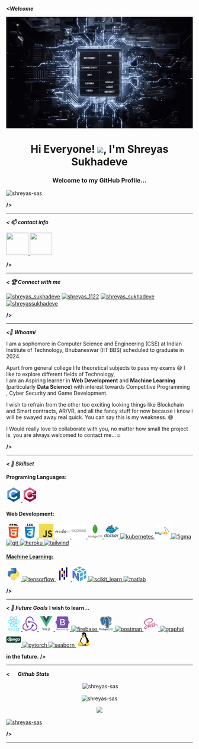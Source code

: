 <!-- ### Hi there 👋 -->
<!-- edit -->
_**<Welcome**_

<img src="icons\Banner\Github_banner.gif" width=100% height="300px" align="center"/>

<h1 align="center">Hi Everyone! <img src="https://raw.githubusercontent.com/MartinHeinz/MartinHeinz/master/wave.gif" width="30px">, I'm Shreyas Sukhadeve</h1>
<h3 align="center">Welcome to my GitHub Profile...</h3>

<p align="left"> <img src="https://komarev.com/ghpvc/?username=shreyas-sas&label=Profile%20views&color=0e75b6&style=flat" alt="shreyas-sas" /> </p>

**/>**

---
_**< 📫 contact info**_

<!-- LinkedIn profile:  <a href="LinkedIn.svg"> <img src="icons/edited/Linkedin.svg" width="60" height="60" /> </a>       Portfolio Website: <a href="portfolio.svg"> <img src="https://cdn5.vectorstock.com/i/1000x1000/61/69/icon-internet-symbol-of-the-website-globe-sign-vector-16316169.jpg" width="60" height="60"/> </a> -->     
<!-- Email --> <a href="mailto:20cs01056@iitbbs.ac.in"> <img src="https://cdn.worldvectorlogo.com/logos/gmail-icon-2.svg" width="60" height="60"/> </a> <!-- Whatsapp --> <a href="https://wa.me/918208487623"> <img src="https://cdn.worldvectorlogo.com/logos/whatsapp-icon.svg" width="60" height="60"/> </a> 


**/>**

---

_**< 🏆 Connect with me**_

<!-- **CV:** <a href="link">Download CV  </a> <br> -->
<a href="https://www.leetcode.com/shreyas_sukhadeve" target="blank"><img align="center" src="https://raw.githubusercontent.com/rahuldkjain/github-profile-readme-generator/master/src/images/icons/Social/leet-code.svg" alt="shreyas_sukhadeve" height="30" width="40" /></a>
<a href="https://www.codechef.com/users/shreyas_1122" target="blank"><img align="center" src="https://cdn.jsdelivr.net/npm/simple-icons@3.1.0/icons/codechef.svg" alt="shreyas_1122" height="30" width="40" /></a>
<a href="https://codeforces.com/profile/shreyas_sukhadeve" target="blank"><img align="center" src="https://raw.githubusercontent.com/rahuldkjain/github-profile-readme-generator/master/src/images/icons/Social/codeforces.svg" alt="shreyas_sukhadeve" height="30" width="40" /></a>
<a href="https://kaggle.com/shreyassukhadeve" target="blank"><img align="center" src="https://raw.githubusercontent.com/rahuldkjain/github-profile-readme-generator/master/src/images/icons/Social/kaggle.svg" alt="shreyassukhadeve" height="30" width="40" /></a>

**/>**

---

_**<🤔 Whoami**_

I am a sophomore in Computer Science and Engineering (CSE) at Indian Institute of Technology, Bhubaneswar (IIT BBS) scheduled to graduate in 2024. <br>

Apart from general college life theoretical subjects to pass my exams 😅 I like to explore different fields of Technology, <br>
I am an Aspiring learner in **Web Development** and **Machine Learning** (particularly **Data Science**) with interest towards Competitive Programming , Cyber Security and Game Development.<br> 

I wish to refrain from the other too exciting looking things like Blockchain and Smart contracts, AR/VR, and all the fancy stuff for now because i know i will be swayed away real quick. You can say this is my weakness. 😅 <br>

I Would really love to collaborate with you, no matter how small the project is. you are always welcomed to contact me...☺ 

**/>**

---

_**< 🧰 Skillset**_

<p align="left"> 
<h4>Programing Languages:</h4>
<a href="https://www.cprogramming.com/" target="_blank" rel="noreferrer"> <img src="https://raw.githubusercontent.com/devicons/devicon/master/icons/c/c-original.svg" alt="c" width="40" height="40"/> </a> <a href="https://www.w3schools.com/cpp/" target="_blank" rel="noreferrer"> <img src="https://raw.githubusercontent.com/devicons/devicon/master/icons/cplusplus/cplusplus-original.svg" alt="cplusplus" width="40" height="40"/> </a>  

<h4>Web Development:</h4>
<!-- Web Development --> <a href="https://www.w3.org/html/" target="_blank" rel="noreferrer"> <img src="https://raw.githubusercontent.com/devicons/devicon/master/icons/html5/html5-original-wordmark.svg" alt="html5" width="40" height="40"/> </a> <a href="https://www.w3schools.com/css/" target="_blank" rel="noreferrer"> <img src="https://raw.githubusercontent.com/devicons/devicon/master/icons/css3/css3-original-wordmark.svg" alt="css3" width="40" height="40"/> </a> <a href="https://developer.mozilla.org/en-US/docs/Web/JavaScript" target="_blank" rel="noreferrer"> <img src="https://raw.githubusercontent.com/devicons/devicon/master/icons/javascript/javascript-original.svg" alt="javascript" width="40" height="40"/> </a> <a href="https://nodejs.org" target="_blank" rel="noreferrer"> <img src="https://raw.githubusercontent.com/devicons/devicon/master/icons/nodejs/nodejs-original-wordmark.svg" alt="nodejs" width="40" height="40"/> </a> <a href="https://expressjs.com" target="_blank" rel="noreferrer"> <img src="icons/edited/expressjs.svg" alt="express" width="40" height="40"/> </a> <a href="https://www.mongodb.com/" target="_blank" rel="noreferrer"> <img src="https://raw.githubusercontent.com/devicons/devicon/master/icons/mongodb/mongodb-original-wordmark.svg" alt="mongodb" width="40" height="40"/> </a> <a href="https://www.docker.com/" target="_blank" rel="noreferrer"> <img src="https://raw.githubusercontent.com/devicons/devicon/master/icons/docker/docker-original-wordmark.svg" alt="docker" width="40" height="40"/> </a> <a href="https://kubernetes.io" target="_blank" rel="noreferrer"> <img src="https://www.vectorlogo.zone/logos/kubernetes/kubernetes-icon.svg" alt="kubernetes" width="40" height="40"/> </a> <a href="https://www.mysql.com/" target="_blank" rel="noreferrer"> <img src="https://raw.githubusercontent.com/devicons/devicon/master/icons/mysql/mysql-original-wordmark.svg" alt="mysql" width="40" height="40"/> </a> <a href="https://www.figma.com/" target="_blank" rel="noreferrer"> <img src="https://www.vectorlogo.zone/logos/figma/figma-icon.svg" alt="figma" width="40" height="40"/> </a> <a href="https://git-scm.com/" target="_blank" rel="noreferrer"> <img src="https://www.vectorlogo.zone/logos/git-scm/git-scm-icon.svg" alt="git" width="40" height="40"/> </a> <a href="https://heroku.com" target="_blank" rel="noreferrer"> <img src="https://www.vectorlogo.zone/logos/heroku/heroku-icon.svg" alt="heroku" width="40" height="40"/> </a> <a href="https://tailwindcss.com/" target="_blank" rel="noreferrer"> <img src="https://www.vectorlogo.zone/logos/tailwindcss/tailwindcss-icon.svg" alt="tailwind" width="40" height="40"/> 

<h4>Machine Learning:</h4>
<!-- Machine learning --> <a href="https://www.python.org" target="_blank" rel="noreferrer"> <img src="https://raw.githubusercontent.com/devicons/devicon/master/icons/python/python-original.svg" alt="python" width="40" height="40"/> </a> <a href="https://www.tensorflow.org" target="_blank" rel="noreferrer"> <img src="https://www.vectorlogo.zone/logos/tensorflow/tensorflow-icon.svg" alt="tensorflow" width="40" height="40"/> </a>  <a href="https://pandas.pydata.org/" target="_blank" rel="noreferrer"> <img src="https://raw.githubusercontent.com/devicons/devicon/2ae2a900d2f041da66e950e4d48052658d850630/icons/pandas/pandas-original.svg" alt="pandas" width="40" height="40"/> </a> <a href="https://pandas.pydata.org/" target="_blank" rel="noreferrer"> <img src="https://raw.githubusercontent.com/devicons/devicon/2ae2a900d2f041da66e950e4d48052658d850630/icons/numpy/numpy-original.svg" alt="pandas" width="40" height="40"/> </a> <a href="https://scikit-learn.org/" target="_blank" rel="noreferrer"> <img src="https://upload.wikimedia.org/wikipedia/commons/0/05/Scikit_learn_logo_small.svg" alt="scikit_learn" width="40" height="40"/> </a> <a href="https://www.mathworks.com/" target="_blank" rel="noreferrer"> <img src="https://upload.wikimedia.org/wikipedia/commons/2/21/Matlab_Logo.png" alt="matlab" width="40" height="40"/> </a> 
</p>
         
**/>**

---

_**< 🎯 Future Goals**_
**I wish to learn...**

<p align="left">  <a href="https://reactjs.org/" target="_blank" rel="noreferrer"> <img src="https://raw.githubusercontent.com/devicons/devicon/master/icons/react/react-original-wordmark.svg" alt="react" width="40" height="40"/> </a> <a href="https://redux.js.org" target="_blank" rel="noreferrer"> <img src="https://raw.githubusercontent.com/devicons/devicon/master/icons/redux/redux-original.svg" alt="redux" width="40" height="40"/> </a> <a href="https://vuejs.org/" target="_blank" rel="noreferrer"> <img src="https://raw.githubusercontent.com/devicons/devicon/master/icons/vuejs/vuejs-original-wordmark.svg" alt="vuejs" width="40" height="40"/> </a> <a href="https://getbootstrap.com" target="_blank" rel="noreferrer"> <img src="https://raw.githubusercontent.com/devicons/devicon/master/icons/bootstrap/bootstrap-plain-wordmark.svg" alt="bootstrap" width="40" height="40"/> </a> <a href="https://firebase.google.com/" target="_blank" rel="noreferrer"> <img src="https://www.vectorlogo.zone/logos/firebase/firebase-icon.svg" alt="firebase" width="40" height="40"/> </a> <a href="https://www.postgresql.org" target="_blank" rel="noreferrer"> <img src="https://raw.githubusercontent.com/devicons/devicon/master/icons/postgresql/postgresql-original-wordmark.svg" alt="postgresql" width="40" height="40"/> </a> <a href="https://postman.com" target="_blank" rel="noreferrer"> <img src="https://www.vectorlogo.zone/logos/getpostman/getpostman-icon.svg" alt="postman" width="40" height="40"/> </a>  <a href="https://sass-lang.com" target="_blank" rel="noreferrer"> <img src="https://raw.githubusercontent.com/devicons/devicon/master/icons/sass/sass-original.svg" alt="sass" width="40" height="40"/> </a> <a href="https://graphql.org" target="_blank" rel="noreferrer"> <img src="https://www.vectorlogo.zone/logos/graphql/graphql-icon.svg" alt="graphql" width="40" height="40"/> </a> <a href="https://www.djangoproject.com/" target="_blank" rel="noreferrer"> <img src="https://raw.githubusercontent.com/devicons/devicon/master/icons/django/django-original.svg" alt="django" width="40" height="40"/> </a> <a href="https://pytorch.org/" target="_blank" rel="noreferrer"> <img src="https://www.vectorlogo.zone/logos/pytorch/pytorch-icon.svg" alt="pytorch" width="40" height="40"/> </a>   <a href="https://seaborn.pydata.org/" target="_blank" rel="noreferrer"> <img src="https://seaborn.pydata.org/_images/logo-mark-lightbg.svg" alt="seaborn" width="40" height="40"/> </a> <a href="https://www.linux.org/" target="_blank" rel="noreferrer"> <img src="https://raw.githubusercontent.com/devicons/devicon/master/icons/linux/linux-original.svg" alt="linux" width="40" height="40"/> </a> </p>
       
**in the future.**
**/>**

---


_**< <img src="https://bitemycoin.com/wp-content/uploads/2018/06/GitHub-Logo.png" height="15" width="15" /> Github Stats**_

<p align='center'>&nbsp;<img align="center" src="https://github-readme-stats.vercel.app/api?username=shreyas-sas&show_icons=true&locale=en" alt="shreyas-sas" /></p>

<p align='center'><img align="center" src="https://github-readme-streak-stats.herokuapp.com/?user=shreyas-sas&" alt="shreyas-sas" /></p>

<p align='center'>
  <a href="#"><img src="https://activity-graph.herokuapp.com/graph?username=Shreyas-SAS&bg_color=000000&color=FFFFFF&line=FFFFFF&point=00FF00"></a>
</p>

<p align="left"> <a href="https://github.com/ryo-ma/github-profile-trophy"><img src="https://github-profile-trophy.vercel.app/?username=shreyas-sas" alt="shreyas-sas" /></a> </p>

**/>**

---

<!-- _**< 🏆 acheivements:**_
**/>** -->

<!--
**Shreyas-SAS/Shreyas-SAS** is a ✨ _special_ ✨ repository because its `README.md` (this file) appears on your GitHub profile.

Here are some ideas to get you started:

- 🔭 I’m currently working on ...
- 🌱 I’m currently learning ...
- 👯 I’m looking to collaborate on ...
- 🤔 I’m looking for help with ...
- 💬 Ask me about ...
- 📫 How to reach me: ...
- 😄 Pronouns: ...
- ⚡ Fun fact: ...
-->
